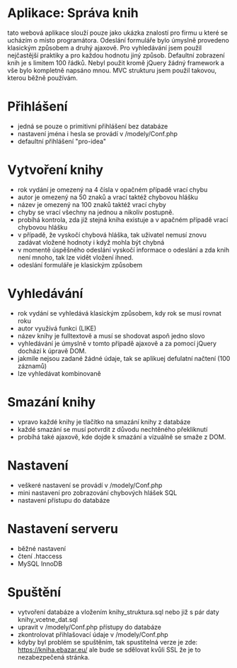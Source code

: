 # Aplikace: Správa knih
tato webová aplikace slouží pouze jako ukázka znalostí pro firmu u které se ucházím o místo programátora. Odeslání formuláře bylo úmyslně provedeno klasickým způsobem a druhý ajaxově. Pro vyhledávání jsem použil nejčastější praktiky a pro každou hodnotu jiný způsob. Defaultní zobrazení knih je s limitem 100 řádků. Nebyl použit kromě jQuery žádný framework a vše bylo kompletně napsáno mnou. MVC strukturu jsem použil takovou, kterou běžně používám.

# Přihlášení
 - jedná se pouze o primitivní přihlášení bez databáze
 - nastavení jména i hesla se provádí v /modely/Conf.php
 - defaultní přihlášení "pro-idea"
 
# Vytvoření knihy
  - rok vydání je omezený na 4 čísla v opačném případě vrací chybu
  - autor je omezený na 50 znaků a vrací taktéž chybovou hlášku
  - název je omezený na 100 znaků taktéž vrací chyby
  - chyby se vrací všechny na jednou a nikoliv postupně.
  - probíhá kontrola, zda již stejná kniha existuje a v apačném případě vrací chybovou hlášku
  - v případě, že vyskočí chybová hláška, tak uživatel nemusí znovu zadávat vložené hodnoty i když mohla být chybná
  - v momentě úspěšného odeslání vyskočí informace o odeslání a zda knih není mnoho, tak lze vidět vložení ihned.
  - odeslání formuláře je klasickým způsobem

# Vyhledávání
- rok vydání se vyhledává klasickým způsobem, kdy rok se musí rovnat roku
- autor využívá funkci (LIKE)
- název knihy je fulltextově a musí se shodovat aspoň jedno slovo
- vyhledávání je úmyslně v tomto případě ajaxově a za pomocí jQuery dochází k úpravě DOM.
- jakmile nejsou zadané žádné údaje, tak se aplikuej defulatní načtení (100 záznamů)
- lze vyhledávat kombinovaně

# Smazání knihy
- vpravo každé knihy je tlačítko na smazání knihy z databáze
- každé smazání se musí potvrdit z důvodu nechtěného překliknutí
- probíhá také ajaxově, kde dojde k smazání a vizuálně se smaže z DOM.

# Nastavení
- veškeré nastavení se provádí v /modely/Conf.php
- mini nastavení pro zobrazování chybových hlášek SQL
- nastavení přístupu do databáze

# Nastavení serveru
- běžné nastavení
- čtení .htaccess
- MySQL InnoDB

# Spuštění
- vytvoření databáze a vložením knihy_struktura.sql nebo již s pár daty  knihy_vcetne_dat.sql
- upravit v /modely/Conf.php přístupy do databáze
- zkontrolovat přihlašovací údaje v /modely/Conf.php
- kdyby byl problém se spuštěním, tak spustitelná verze je zde: https://kniha.ebazar.eu/ ale bude se sdělovat kvůli SSL že je to nezabezpečená stránka. 



